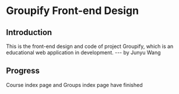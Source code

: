 Groupify Front-end Design
===

Introduction
---
This is the front-end design and code of project Groupify, which is an educational web application in development. --- by Junyu Wang

Progress
---
Course index page and Groups index page have finished


